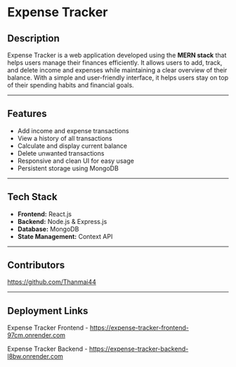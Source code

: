 # Expense Tracker  

## Description  
Expense Tracker is a web application developed using the **MERN stack** that helps users manage their finances efficiently. It allows users to add, track, and delete income and expenses while maintaining a clear overview of their balance. With a simple and user-friendly interface, it helps users stay on top of their spending habits and financial goals.  

---

## Features  
- Add income and expense transactions  
- View a history of all transactions  
- Calculate and display current balance  
- Delete unwanted transactions  
- Responsive and clean UI for easy usage  
- Persistent storage using MongoDB  

---

## Tech Stack  
- **Frontend:** React.js  
- **Backend:** Node.js & Express.js  
- **Database:** MongoDB  
- **State Management:** Context API

---

## Contributors
https://github.com/Thanmai44

---

## Deployment Links
Expense Tracker Frontend - https://expense-tracker-frontend-97cm.onrender.com

Expense Tracker Backend - https://expense-tracker-backend-l8bw.onrender.com
